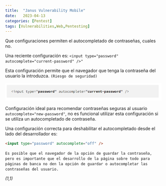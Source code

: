 ```yaml
---
title:  "Janus Vulnerability Mobile"
date:   2023-04-13
categories: [Pentest]
tags: [Vulnerabilities,Web,Pentesting]
---
```


Que configuraciones permiten el autocompletado de contraseñas, cuales no. 

Una reciente configuración es: `<input type="password" autocomplete="current-password" />"`

Esta configuración permite que el navegador que tenga la contraseña del usuario la introduzca. `(Riesgo de seguridad)`

![image](/genes/vulnerabilidades/autocomplete/autocomplete.png)

Configuración ideal para recomendar contraseñas seguras al usuario `autocomplete="new-password"`, no es funcional utilizar esta configuración si se utiliza un autocompletado de contraseña. 

Una configuración correcta para deshabilitar el autocompletado desde el lado del desarrollador es: 

``` html
<input type="password" autocomplete="off" />

```

`Es posible que el navegador de la opción de guardar la contraseña, pero es importante que el desarrollo de la página sobre todo para páginas de banca no den la opción de guardar o autocompletar las contraseñas del usuario.`


*(1,1)*